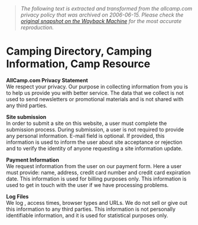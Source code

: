 > *The following text is extracted and transformed from the allcamp.com privacy policy that was archived on 2006-06-15. Please check the [original snapshot on the Wayback Machine](https://web.archive.org/web/20060615083826id_/http%3A//www.allcamp.com/privacy.htm) for the most accurate reproduction.*

# Camping Directory, Camping Information, Camp Resource

**AllCamp.com Privacy Statement**  
We respect your privacy. Our purpose in collecting information from you is to help us provide you with better service. The data that we collect is not used to send newsletters or promotional materials and is not shared with any third parties. 

**Site submission**  
In order to submit a site on this website, a user must complete the submission process. During submission, a user is not required to provide any personal information. E-mail field is optional. If provided, this information is used to inform the user about site acceptance or rejection and to verify the identity of anyone requesting a site information update.

**Payment Information**  
We request information from the user on our payment form. Here a user must provide: name, address, credit card number and credit card expiration date. This information is used for billing purposes only. This information is used to get in touch with the user if we have processing problems.

**Log Files**  
We log , access times, browser types and URLs. We do not sell or give out this information to any third parties. This information is not personally identifiable information, and it is used for statistical purposes only.
